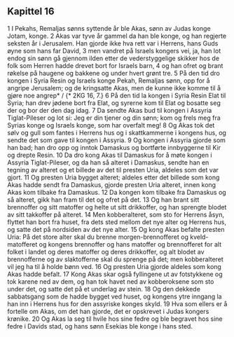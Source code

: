 ## Kapittel 16

1 I Pekahs, Remaljas sønns syttende år ble Akas, sønn av Judas konge Jotam, konge.
2 Akas var tyve år gammel da han ble konge, og han regjerte seksten år i Jerusalem. Han gjorde ikke hva rett var i Herrens, hans Guds øyne som hans far David,
3 men vandret på Israels kongers vei, ja, han lot endog sin sønn gå gjennom ilden etter de vederstyggelige skikker hos de folk som Herren hadde drevet bort for Israels barn,
4 og han ofret og brant røkelse på haugene og bakkene og under hvert grønt tre.
5 På den tid dro kongen i Syria Resin og Israels konge Pekah, Remaljas sønn, opp for å angripe Jerusalem; og de kringsatte Akas, men de kunne ikke komme til å gjøre noe angrep* / {* 2KG 16, 7.}
6 På den tid la kongen i Syria Resin Elat til Syria; han drev jødene bort fra Elat, og syrerne kom til Elat og bosatte seg der og bor der den dag idag.
7 Da sendte Akas bud til kongen i Assyria Tiglat-Pileser og lot si: Jeg er din tjener og din sønn; kom og frels meg fra Syrias konge og Israels konge, som har overfalt meg!
8 Og Akas tok det sølv og gull som fantes i Herrens hus og i skattkammerne i kongens hus, og sendte det som gave til kongen i Assyria.
9 Og kongen i Assyria gjorde som han bad; han dro opp og inntok Damaskus og bortførte innbyggerne til Kir og drepte Resin.
10 Da dro kong Akas til Damaskus for å møte kongen i Assyria Tiglat-Pileser, og da han så alteret i Damaskus, sendte han en tegning av alteret og et billede av det til presten Uria, aldeles som det var gjort.
11 Og presten Uria bygget alteret; aldeles etter det billede som kong Akas hadde sendt fra Damaskus, gjorde presten Uria alteret, innen kong Akas kom tilbake fra Damaskus.
12 Da kongen kom tilbake fra Damaskus og så alteret, gikk han fram til det og ofret på det.
13 Og han brant sitt brennoffer og sitt matoffer og helte ut sitt drikkoffer, og han sprengte blodet av sitt takkoffer på alteret.
14 Men kobberalteret, som sto for Herrens åsyn, flyttet han bort fra huset, fra dets sted mellom det nye alter og Herrens hus, og satte det på nordsiden av det nye alter.
15 Og kong Akas befalte presten Uria: På det store alter skal du brenne morgen-brennofferet og kveld-matofferet og kongens brennoffer og hans matoffer og brennofferet for alt folket i landet og deres matoffer og deres drikkoffer, og alt blodet av brennofferne og av slaktofferne skal du sprenge på det; men kobberalteret vil jeg ha til å holde bønn ved.
16 Og presten Uria gjorde aldeles som kong Akas hadde befalt.
17 Kong Akas skar også fyllingene ut av fotstykkene og tok karene ned av dem, og han tok havet ned av kobberoksene som sto under det, og satte det på et underlag av stein.
18 Og den dekkede sabbatsgang som de hadde bygget ved huset, og kongens ytre inngang la han inn i Herrens hus for den assyriske konges skyld.
19 Hva som ellers er å fortelle om Akas, om det han gjorde, det er opskrevet i Judas kongers krønike.
20 Og Akas la seg til hvile hos sine fedre og ble begravet hos sine fedre i Davids stad, og hans sønn Esekias ble konge i hans sted.
